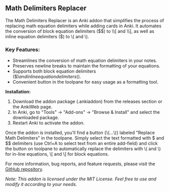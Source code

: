 ## Math Delimiters Replacer
The Math Delimiters Replacer is an Anki addon that simplifies the process of replacing math equation delimiters while adding cards in Anki. It automates the conversion of block equation delimiters ($$) to \\[ and \\], as well as inline equation delimiters ($) to \\( and \\).

### Key Features:
- Streamlines the conversion of math equation delimiters in your notes.
- Preserves newline breaks to maintain the formatting of your equations.
- Supports both block equation delimiters ($$) and inline equation delimiters ($).
- Convenient button in the toolpane for easy usage as a formatting tool.

**Installation:**
1. Download the addon package (.ankiaddon) from the releases section or the AnkiWeb page.
2. In Anki, go to "Tools" -> "Add-ons" -> "Browse & Install" and select the downloaded package.
3. Restart Anki to activate the addon.

Once the addon is installed, you'll find a button {\\(...\\)} labeled "Replace Math Delimiters" in the toolpane. Simply select the text formatted with $ and $$ delimiters (use Ctrl+A to select text from an entire add-field) and click the button on toolpane to automatically replace the delimiters with \\( and \\) for in-line equations, \\[ and \\] for block equations.

For more information, bug reports, and feature requests, please visit the [GitHub repository](https://github.com/achyutmorang/math-delimiters-replacer-addon).

*Note: This addon is licensed under the MIT License. Feel free to use and modify it according to your needs.*
